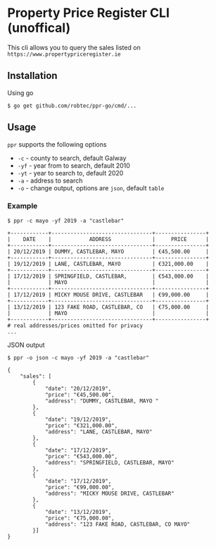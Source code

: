 # Property Price Register CLI (unoffical)

This cli allows you to query the sales listed on `https://www.propertypriceregister.ie`

## Installation

Using go

```
$ go get github.com/robtec/ppr-go/cmd/...
```

## Usage

`ppr` supports the following options

* `-c` - county to search, default Galway
* `-yf` - year from to search, default 2010
* `-yt` - year to search to, default 2020
* `-a` - address to search
* `-o` - change output, options are `json`, default `table`

### Example

```
$ ppr -c mayo -yf 2019 -a "castlebar"

+------------+--------------------------------+----------------+
|    DATE    |            ADDRESS             |     PRICE      |
+------------+--------------------------------+----------------+
| 20/12/2019 | DUMMY, CASTLEBAR, MAYO         | €45,500.00     |
+------------+--------------------------------+----------------+
| 19/12/2019 | LANE, CASTLEBAR, MAYO          | €321,000.00    |
+------------+--------------------------------+----------------+
| 17/12/2019 | SPRINGFIELD, CASTLEBAR,        | €543,000.00    |
|            | MAYO                           |                |
+------------+--------------------------------+----------------+
| 17/12/2019 | MICKY MOUSE DRIVE, CASTLEBAR   | €99,000.00     |
+------------+--------------------------------+----------------+
| 13/12/2019 | 123 FAKE ROAD, CASTLEBAR, CO   | €75,000.00     |
|            | MAYO                           |                |
+------------+--------------------------------+----------------+
# real addresses/prices omitted for privacy
...
```

JSON output

```
$ ppr -o json -c mayo -yf 2019 -a "castlebar"

{
    "sales": [
        {
            "date": "20/12/2019",
            "price": "€45,500.00",
            "address": "DUMMY, CASTLEBAR, MAYO "
        },
        {
            "date": "19/12/2019",
            "price": "€321,000.00",
            "address": "LANE, CASTLEBAR, MAYO"
        },
        {
            "date": "17/12/2019",
            "price": "€543,000.00",
            "address": "SPRINGFIELD, CASTLEBAR, MAYO"
        },
        {
            "date": "17/12/2019",
            "price": "€99,000.00",
            "address": "MICKY MOUSE DRIVE, CASTLEBAR"
        },
        {
            "date": "13/12/2019",
            "price": "€75,000.00",
            "address": "123 FAKE ROAD, CASTLEBAR, CO MAYO"
        }]
}
```